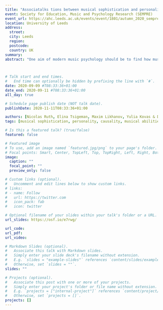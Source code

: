 ```yaml
---
title: "Associatalks tions between musical sophistication and personality: Evidence from three countries"
event: Society for Education, Music and Psychology Research (SEMPRE)
event_url: https://ahc.leeds.ac.uk/events/event/1801/autumn_2020_sempre_conference
location: University of Leeds
address:
  street:
  city: Leeds
  region: 
  postcode:
  country: UK
summary:
abstract: "One aim of modern music psychology should be to find how musical sophistication and personality are connected. In order to explain (social) behaviour of individuals understanding personality and its relationship to music is crucial. Furthermore, a challenging task is to investigate the global universality of these findings which means transnational studies are needed. Additionally, we believe that modern science should apply new statistical methods in order to find causal directions in empirical data. As an example, we present a series of studies that aim to answer the question if personality influences musicality or if it is the other way around. Personality theories suggest that our predetermined traits impact our characteristic adaptions and our abilities like musicality (Costa & McCrae, 2008), whereas the disruption hypothesis states that personality is not stable in adolescence and can be influenced by activities like engaging in music (Soto & Tackett, 2015). Therefore, we wanted to test whether associations between musical sophistication and personality are stable across various sample from different cultural backgrounds and if there is a causal direction. We conducted three studies with secondary school students from Germany (N = 1114), Russia (N = 346) and the UK (N = 751). Personality was measured using the TIPI (Gosling, Rentfrow, & Swann, 2003) and musical sophistication was measured using the Gold MSI (Müllensiefen et al., 2014). We computed correlational skeleton graphs using the R package qgraph and then applied the PC algorithm in order to find causal direction from the cross-sectional data using the R package pcAlg. Results indicate that in all three samples musical sophistication influences personality and the most stable association can be found between the Gold MSI Emotion subscale and openness."
  


# Talk start and end times.
#   End time can optionally be hidden by prefixing the line with `#`.
date: 2020-09-09 #T08:33:36+01:00
date_end: 2020-09-11 #T08:33:36+01:00
all_day: true

# Schedule page publish date (NOT talk date).
publishDate: 2020-11-11T08:33:36+01:00

authors: [Nicolas Ruth, Elina Tsigeman, Maxim Likhanov, Yulia Kovas & Daniel Müllensiefen]
tags: [musical sophistication, personality, causality, musical abilities]

# Is this a featured talk? (true/false)
featured: false

# Featured image
# To use, add an image named `featured.jpg/png` to your page's folder. 
# Focal points: Smart, Center, TopLeft, Top, TopRight, Left, Right, BottomLeft, Bottom, BottomRight.
image:
  caption: ""
  focal_point: ""
  preview_only: false

# Custom links (optional).
#   Uncomment and edit lines below to show custom links.
# links:
# - name: Follow
#   url: https://twitter.com
#   icon_pack: fab
#   icon: twitter

# Optional filename of your slides within your talk's folder or a URL.
url_slides: https://osf.io/e7rwg/

url_code:
url_pdf:
url_video:

# Markdown Slides (optional).
#   Associate this talk with Markdown slides.
#   Simply enter your slide deck's filename without extension.
#   E.g. `slides = "example-slides"` references `content/slides/example-slides.md`.
#   Otherwise, set `slides = ""`.
slides: ""

# Projects (optional).
#   Associate this post with one or more of your projects.
#   Simply enter your project's folder or file name without extension.
#   E.g. `projects = ["internal-project"]` references `content/project/deep-learning/index.md`.
#   Otherwise, set `projects = []`.
projects: []
---
```


